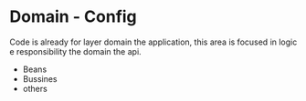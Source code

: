 # Domain - Config

Code is already for layer domain the application, this area is focused in logic e responsibility the domain the api.

- Beans
- Bussines
- others
